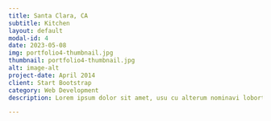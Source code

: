 ```yaml
---
title: Santa Clara, CA
subtitle: Kitchen
layout: default
modal-id: 4
date: 2023-05-08
img: portfolio4-thumbnail.jpg
thumbnail: portfolio4-thumbnail.jpg
alt: image-alt
project-date: April 2014
client: Start Bootstrap
category: Web Development
description: Lorem ipsum dolor sit amet, usu cu alterum nominavi lobortis. At duo novum diceret. Tantas apeirian vix et, usu sanctus postulant inciderint ut, populo diceret necessitatibus in vim. Cu eum dicam feugiat noluisse.

---
```

